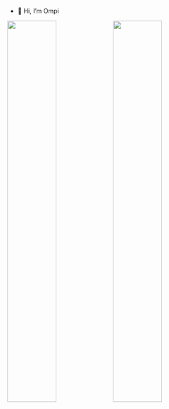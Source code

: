 - 👋 Hi, I’m Ompi


<img align='left' width='47%' src='https://github-readme-stats.vercel.app/api?username=omsrg&show_icons=true&theme=radical&bg_color=151924&title_color=6f8ef2&text_color=fff&count_private=true' />

<img align='left' width='47%' src='https://github-readme-stats.vercel.app/api/top-langs/?username=omsrg&layout=compact&bg_color=151924&title_color=6f8ef2&text_color=fff' />

